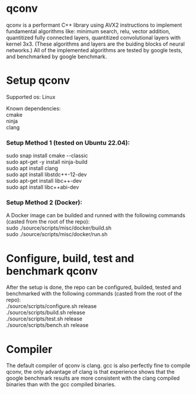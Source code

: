 # qconv
qconv is a performant C++ library using AVX2 instructions to implement fundamental algorithms like: minimum search, relu, vector addition, quantitized fully connected layers, quantitized convolutional layers with kernel 3x3. (These algorithms and layers are the buiding blocks of neural networks.) All of the implemented algorithms are tested by google tests, and benchmarked by google benchmark.

# Setup qconv
Supported os: Linux  

Known dependencies:  
cmake  
ninja  
clang  

### Setup Method 1 (tested on Ubuntu 22.04):  
sudo snap install cmake --classic  
sudo apt-get -y install ninja-build  
sudo apt install clang  
sudo apt install libstdc++-12-dev  
sudo apt-get install libc++-dev  
sudo apt install libc++abi-dev  

### Setup Method 2 (Docker):
A Docker image can be builded and runned with the following commands (casted from the root of the repo):  
sudo ./source/scripts/misc/docker/build.sh  
sudo ./source/scripts/misc/docker/run.sh

# Configure, build, test and benchmark qconv
After the setup is done, the repo can be configured, builded, tested and benchmarked with the following commands (casted from the root of the repo):  
./source/scripts/configure.sh release  
./source/scripts/build.sh release  
./source/scripts/test.sh release  
./source/scripts/bench.sh release
  
# Compiler
The default compiler of qconv is clang. gcc is also perfectly fine to compile qconv, 
the only advantage of clang is that experience shows that the google benchmark results are more consistent with the clang compiled binaries than with the gcc compiled binaries. 

